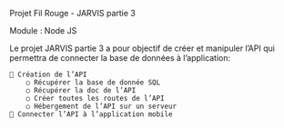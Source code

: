 Projet Fil Rouge - JARVIS partie 3

Module : Node JS


Le projet JARVIS partie 3 a pour objectif de créer et manipuler l’API qui permettra de
connecter la base de données à l’application:

    🔸 Création de l’API
        ○ Récupérer la base de donnée SQL
        ○ Récupérer la doc de l’API
        ○ Créer toutes les routes de l’API
        ○ Hébergement de l’API sur un serveur
    🔸 Connecter l’API à l’application mobile